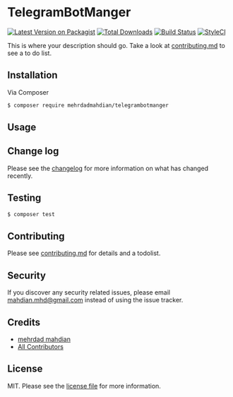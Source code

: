 # TelegramBotManger

[![Latest Version on Packagist][ico-version]][link-packagist]
[![Total Downloads][ico-downloads]][link-downloads]
[![Build Status][ico-travis]][link-travis]
[![StyleCI][ico-styleci]][link-styleci]

This is where your description should go. Take a look at [contributing.md](contributing.md) to see a to do list.

## Installation

Via Composer

``` bash
$ composer require mehrdadmahdian/telegrambotmanger
```

## Usage

## Change log

Please see the [changelog](changelog.md) for more information on what has changed recently.

## Testing

``` bash
$ composer test
```

## Contributing

Please see [contributing.md](contributing.md) for details and a todolist.

## Security

If you discover any security related issues, please email mahdian.mhd@gmail.com instead of using the issue tracker.

## Credits

- [mehrdad mahdian][link-author]
- [All Contributors][link-contributors]

## License

MIT. Please see the [license file](license.md) for more information.

[ico-version]: https://img.shields.io/packagist/v/mehrdadmahdian/telegrambotmanger.svg?style=flat-square
[ico-downloads]: https://img.shields.io/packagist/dt/mehrdadmahdian/telegrambotmanger.svg?style=flat-square
[ico-travis]: https://img.shields.io/travis/mehrdadmahdian/telegrambotmanger/master.svg?style=flat-square
[ico-styleci]: https://styleci.io/repos/12345678/shield

[link-packagist]: https://packagist.org/packages/mehrdadmahdian/telegrambotmanger
[link-downloads]: https://packagist.org/packages/mehrdadmahdian/telegrambotmanger
[link-travis]: https://travis-ci.org/mehrdadmahdian/telegrambotmanger
[link-styleci]: https://styleci.io/repos/12345678
[link-author]: https://github.com/mehrdadmahdian
[link-contributors]: ../../contributors
